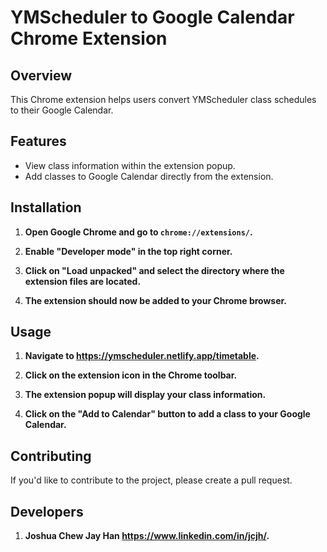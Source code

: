 # YMScheduler to Google Calendar Chrome Extension

## Overview

This Chrome extension helps users convert YMScheduler class schedules to their Google Calendar.

## Features

- View class information within the extension popup.
- Add classes to Google Calendar directly from the extension.

## Installation

1. **Open Google Chrome and go to `chrome://extensions/`.**

2. **Enable "Developer mode" in the top right corner.**

3. **Click on "Load unpacked" and select the directory where the extension files are located.**

4. **The extension should now be added to your Chrome browser.**

## Usage

1. **Navigate to https://ymscheduler.netlify.app/timetable.**

2. **Click on the extension icon in the Chrome toolbar.**

3. **The extension popup will display your class information.**

4. **Click on the "Add to Calendar" button to add a class to your Google Calendar.**

## Contributing

If you'd like to contribute to the project, please create a pull request.

## Developers

1. **Joshua Chew Jay Han https://www.linkedin.com/in/jcjh/.**